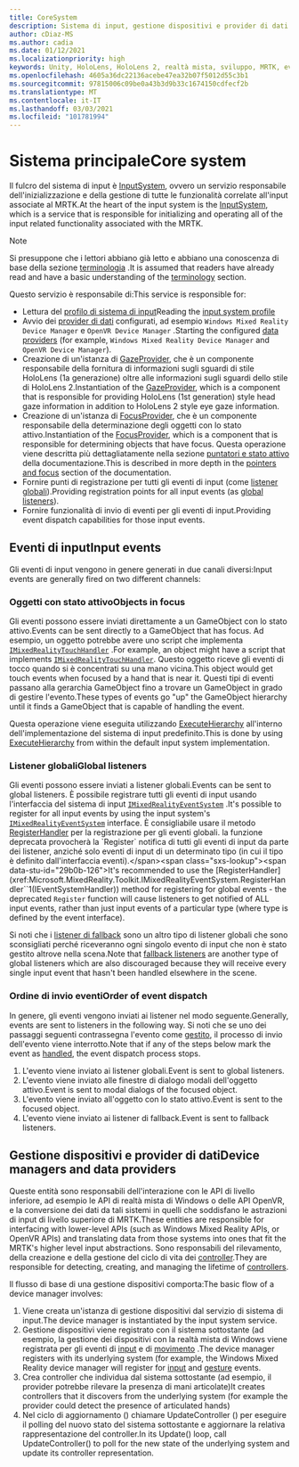```yaml
---
title: CoreSystem
description: Sistema di input, gestione dispositivi e provider di dati in MRTK
author: cDiaz-MS
ms.author: cadia
ms.date: 01/12/2021
ms.localizationpriority: high
keywords: Unity, HoloLens, HoloLens 2, realtà mista, sviluppo, MRTK, eventi
ms.openlocfilehash: 4605a36dc22136acebe47ea32b07f5012d55c3b1
ms.sourcegitcommit: 97815006c09be0a43b3d9b33c1674150cdfecf2b
ms.translationtype: MT
ms.contentlocale: it-IT
ms.lasthandoff: 03/03/2021
ms.locfileid: "101781994"
---
```

# <a name="core-system"></a><span data-ttu-id="29b0b-104">Sistema principale</span><span class="sxs-lookup"><span data-stu-id="29b0b-104">Core system</span></span>

<span data-ttu-id="29b0b-105">Il fulcro del sistema di input è [InputSystem](../features/input/Overview.md), ovvero un servizio responsabile dell'inizializzazione e della gestione di tutte le funzionalità correlate all'input associate al MRTK.</span><span class="sxs-lookup"><span data-stu-id="29b0b-105">At the heart of the input system is the [InputSystem](../features/input/Overview.md), which is a service that is responsible for initializing and operating all of the input related functionality associated with the MRTK.</span></span>

> [!NOTE]
> <span data-ttu-id="29b0b-106">Si presuppone che i lettori abbiano già letto e abbiano una conoscenza di base della sezione [terminologia](Terminology.md) .</span><span class="sxs-lookup"><span data-stu-id="29b0b-106">It is assumed that readers have already read and have a basic understanding of the [terminology](Terminology.md) section.</span></span>

<span data-ttu-id="29b0b-107">Questo servizio è responsabile di:</span><span class="sxs-lookup"><span data-stu-id="29b0b-107">This service is responsible for:</span></span>

- <span data-ttu-id="29b0b-108">Lettura del [profilo di sistema di input](../configuration/MixedRealityConfigurationGuide.md#input-system-settings)</span><span class="sxs-lookup"><span data-stu-id="29b0b-108">Reading the [input system profile](../configuration/MixedRealityConfigurationGuide.md#input-system-settings)</span></span>
- <span data-ttu-id="29b0b-109">Avvio dei [provider di dati](../features/input/InputProviders.md) configurati, ad esempio `Windows Mixed Reality Device Manager` e `OpenVR Device Manager` .</span><span class="sxs-lookup"><span data-stu-id="29b0b-109">Starting the configured [data providers](../features/input/InputProviders.md) (for example, `Windows Mixed Reality Device Manager` and `OpenVR Device Manager`).</span></span>
- <span data-ttu-id="29b0b-110">Creazione di un'istanza di [GazeProvider](xref:Microsoft.MixedReality.Toolkit.Input.IMixedRealityGazeProvider), che è un componente responsabile della fornitura di informazioni sugli sguardi di stile HoloLens (1a generazione) oltre alle informazioni sugli sguardi dello stile di HoloLens 2.</span><span class="sxs-lookup"><span data-stu-id="29b0b-110">Instantiation of the [GazeProvider](xref:Microsoft.MixedReality.Toolkit.Input.IMixedRealityGazeProvider), which is a component that is responsible for providing HoloLens (1st generation) style head gaze information in addition to HoloLens 2 style eye gaze information.</span></span>
- <span data-ttu-id="29b0b-111">Creazione di un'istanza di [FocusProvider](xref:Microsoft.MixedReality.Toolkit.Input.IMixedRealityFocusProvider), che è un componente responsabile della determinazione degli oggetti con lo stato attivo.</span><span class="sxs-lookup"><span data-stu-id="29b0b-111">Instantiation of the [FocusProvider](xref:Microsoft.MixedReality.Toolkit.Input.IMixedRealityFocusProvider), which is a component that is responsible for determining objects that have focus.</span></span> <span data-ttu-id="29b0b-112">Questa operazione viene descritta più dettagliatamente nella sezione [puntatori e stato attivo](ControllersPointersAndFocus.md#pointers-and-focus) della documentazione.</span><span class="sxs-lookup"><span data-stu-id="29b0b-112">This is described in more depth in the [pointers and focus](ControllersPointersAndFocus.md#pointers-and-focus) section of the documentation.</span></span>
- <span data-ttu-id="29b0b-113">Fornire punti di registrazione per tutti gli eventi di input (come [listener globali](#global-listeners)).</span><span class="sxs-lookup"><span data-stu-id="29b0b-113">Providing registration points for all input events (as [global listeners](#global-listeners)).</span></span>
- <span data-ttu-id="29b0b-114">Fornire funzionalità di invio di eventi per gli eventi di input.</span><span class="sxs-lookup"><span data-stu-id="29b0b-114">Providing event dispatch capabilities for those input events.</span></span>

## <a name="input-events"></a><span data-ttu-id="29b0b-115">Eventi di input</span><span class="sxs-lookup"><span data-stu-id="29b0b-115">Input events</span></span>

<span data-ttu-id="29b0b-116">Gli eventi di input vengono in genere generati in due canali diversi:</span><span class="sxs-lookup"><span data-stu-id="29b0b-116">Input events are generally fired on two different channels:</span></span>

### <a name="objects-in-focus"></a><span data-ttu-id="29b0b-117">Oggetti con stato attivo</span><span class="sxs-lookup"><span data-stu-id="29b0b-117">Objects in focus</span></span>

<span data-ttu-id="29b0b-118">Gli eventi possono essere inviati direttamente a un GameObject con lo stato attivo.</span><span class="sxs-lookup"><span data-stu-id="29b0b-118">Events can be sent directly to a GameObject that has focus.</span></span> <span data-ttu-id="29b0b-119">Ad esempio, un oggetto potrebbe avere uno script che implementa [`IMixedRealityTouchHandler`](xref:Microsoft.MixedReality.Toolkit.Input.IMixedRealityTouchHandler) .</span><span class="sxs-lookup"><span data-stu-id="29b0b-119">For example, an object might have a script that implements [`IMixedRealityTouchHandler`](xref:Microsoft.MixedReality.Toolkit.Input.IMixedRealityTouchHandler).</span></span>
<span data-ttu-id="29b0b-120">Questo oggetto riceve gli eventi di tocco quando si è concentrati su una mano vicina.</span><span class="sxs-lookup"><span data-stu-id="29b0b-120">This object would get touch events when focused by a hand that is near it.</span></span> <span data-ttu-id="29b0b-121">Questi tipi di eventi passano alla gerarchia GameObject fino a trovare un GameObject in grado di gestire l'evento.</span><span class="sxs-lookup"><span data-stu-id="29b0b-121">These types of events go "up" the GameObject hierarchy until it finds a GameObject that is capable of handling the event.</span></span>

<span data-ttu-id="29b0b-122">Questa operazione viene eseguita utilizzando [ExecuteHierarchy](https://docs.unity3d.com/ScriptReference/EventSystems.ExecuteEvents.ExecuteHierarchy.html) all'interno dell'implementazione del sistema di input predefinito.</span><span class="sxs-lookup"><span data-stu-id="29b0b-122">This is done by using [ExecuteHierarchy](https://docs.unity3d.com/ScriptReference/EventSystems.ExecuteEvents.ExecuteHierarchy.html) from within the default input system implementation.</span></span>

### <a name="global-listeners"></a><span data-ttu-id="29b0b-123">Listener globali</span><span class="sxs-lookup"><span data-stu-id="29b0b-123">Global listeners</span></span>

<span data-ttu-id="29b0b-124">Gli eventi possono essere inviati a listener globali.</span><span class="sxs-lookup"><span data-stu-id="29b0b-124">Events can be sent to global listeners.</span></span> <span data-ttu-id="29b0b-125">È possibile registrare tutti gli eventi di input usando l'interfaccia del sistema di input [`IMixedRealityEventSystem`](xref:Microsoft.MixedReality.Toolkit.IMixedRealityEventSystem) .</span><span class="sxs-lookup"><span data-stu-id="29b0b-125">It's possible to register for all input events by using the input system's [`IMixedRealityEventSystem`](xref:Microsoft.MixedReality.Toolkit.IMixedRealityEventSystem) interface.</span></span> <span data-ttu-id="29b0b-126">È consigliabile usare il metodo [RegisterHandler](xref:Microsoft.MixedReality.Toolkit.IMixedRealityEventSystem.RegisterHandler``1(IEventSystemHandler)) per la registrazione per gli eventi globali. la funzione deprecata provocherà la `Register` notifica di tutti gli eventi di input da parte dei listener, anziché solo eventi di input di un determinato tipo (in cui il tipo è definito dall'interfaccia eventi).</span><span class="sxs-lookup"><span data-stu-id="29b0b-126">It's recommended to use the [RegisterHandler](xref:Microsoft.MixedReality.Toolkit.IMixedRealityEventSystem.RegisterHandler``1(IEventSystemHandler)) method for registering for global events - the deprecated `Register` function will cause listeners to get notified of ALL input events, rather than just input events of a particular type (where type is defined by the event interface).</span></span>

<span data-ttu-id="29b0b-127">Si noti che i [listener di fallback](xref:Microsoft.MixedReality.Toolkit.Input.MixedRealityInputSystem.PushFallbackInputHandler(GameObject)) sono un altro tipo di listener globali che sono sconsigliati perché riceveranno ogni singolo evento di input che non è stato gestito altrove nella scena.</span><span class="sxs-lookup"><span data-stu-id="29b0b-127">Note that [fallback listeners](xref:Microsoft.MixedReality.Toolkit.Input.MixedRealityInputSystem.PushFallbackInputHandler(GameObject)) are another type of global listeners which are also discouraged because they will receive every single input event that hasn't been handled elsewhere in the scene.</span></span>

### <a name="order-of-event-dispatch"></a><span data-ttu-id="29b0b-128">Ordine di invio eventi</span><span class="sxs-lookup"><span data-stu-id="29b0b-128">Order of event dispatch</span></span>

<span data-ttu-id="29b0b-129">In genere, gli eventi vengono inviati ai listener nel modo seguente.</span><span class="sxs-lookup"><span data-stu-id="29b0b-129">Generally, events are sent to listeners in the following way.</span></span> <span data-ttu-id="29b0b-130">Si noti che se uno dei passaggi seguenti contrassegna l'evento come [gestito](https://docs.unity3d.com/ScriptReference/EventSystems.AbstractEventData-used.html), il processo di invio dell'evento viene interrotto.</span><span class="sxs-lookup"><span data-stu-id="29b0b-130">Note that if any of the steps below mark the event as [handled](https://docs.unity3d.com/ScriptReference/EventSystems.AbstractEventData-used.html), the event dispatch process stops.</span></span>

1. <span data-ttu-id="29b0b-131">L'evento viene inviato ai listener globali.</span><span class="sxs-lookup"><span data-stu-id="29b0b-131">Event is sent to global listeners.</span></span>
2. <span data-ttu-id="29b0b-132">L'evento viene inviato alle finestre di dialogo modali dell'oggetto attivo.</span><span class="sxs-lookup"><span data-stu-id="29b0b-132">Event is sent to modal dialogs of the focused object.</span></span>
3. <span data-ttu-id="29b0b-133">L'evento viene inviato all'oggetto con lo stato attivo.</span><span class="sxs-lookup"><span data-stu-id="29b0b-133">Event is sent to the focused object.</span></span>
4. <span data-ttu-id="29b0b-134">L'evento viene inviato ai listener di fallback.</span><span class="sxs-lookup"><span data-stu-id="29b0b-134">Event is sent to fallback listeners.</span></span>

## <a name="device-managers-and-data-providers"></a><span data-ttu-id="29b0b-135">Gestione dispositivi e provider di dati</span><span class="sxs-lookup"><span data-stu-id="29b0b-135">Device managers and data providers</span></span>

<span data-ttu-id="29b0b-136">Queste entità sono responsabili dell'interazione con le API di livello inferiore, ad esempio le API di realtà mista di Windows o delle API OpenVR, e la conversione dei dati da tali sistemi in quelli che soddisfano le astrazioni di input di livello superiore di MRTK.</span><span class="sxs-lookup"><span data-stu-id="29b0b-136">These entities are responsible for interfacing with lower-level APIs (such as Windows Mixed Reality APIs, or OpenVR APIs) and translating data from those systems into ones that fit the MRTK's higher level input abstractions.</span></span> <span data-ttu-id="29b0b-137">Sono responsabili del rilevamento, della creazione e della gestione del ciclo di vita dei [controller](ControllersPointersAndFocus.md#controllers).</span><span class="sxs-lookup"><span data-stu-id="29b0b-137">They are responsible for detecting, creating, and managing the lifetime of [controllers](ControllersPointersAndFocus.md#controllers).</span></span>

<span data-ttu-id="29b0b-138">Il flusso di base di una gestione dispositivi comporta:</span><span class="sxs-lookup"><span data-stu-id="29b0b-138">The basic flow of a device manager involves:</span></span>

1. <span data-ttu-id="29b0b-139">Viene creata un'istanza di gestione dispositivi dal servizio di sistema di input.</span><span class="sxs-lookup"><span data-stu-id="29b0b-139">The device manager is instantiated by the input system service.</span></span>
2. <span data-ttu-id="29b0b-140">Gestione dispositivi viene registrato con il sistema sottostante (ad esempio, la gestione dei dispositivi con la realtà mista di Windows viene registrata per gli eventi di [input](../features/input/InputEvents.md) e di [movimento](../features/input/Gestures.md#gesture-events) .</span><span class="sxs-lookup"><span data-stu-id="29b0b-140">The device manager registers with its underlying system (for example, the Windows Mixed Reality device manager will register for [input](../features/input/InputEvents.md) and [gesture](../features/input/Gestures.md#gesture-events) events.</span></span>
3. <span data-ttu-id="29b0b-141">Crea controller che individua dal sistema sottostante (ad esempio, il provider potrebbe rilevare la presenza di mani articolate)</span><span class="sxs-lookup"><span data-stu-id="29b0b-141">It creates controllers that it discovers from the underlying system (for example the provider could detect the presence of articulated hands)</span></span>
4. <span data-ttu-id="29b0b-142">Nel ciclo di aggiornamento () chiamare UpdateController () per eseguire il polling del nuovo stato del sistema sottostante e aggiornare la relativa rappresentazione del controller.</span><span class="sxs-lookup"><span data-stu-id="29b0b-142">In its Update() loop, call UpdateController() to poll for the new state of the underlying system and update its controller representation.</span></span>
